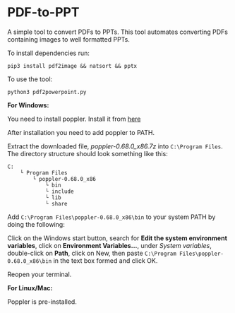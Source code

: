 # PDF-to-PPT
A simple tool to convert PDFs to PPTs.
This tool automates converting PDFs containing images to well formatted PPTs.

To install dependencies run:
```
pip3 install pdf2image && natsort && pptx
```
To use the tool:
```
python3 pdf2powerpoint.py
```

**For Windows:**

You need to install poppler.
Install it from [here](http://blog.alivate.com.au/poppler-windows/ "Poppler Installation Link")

After installation you need to add poppler to PATH.

Extract the downloaded file, _poppler-0.68.0_x86.7z_ into ```C:\Program Files```. The directory structure should look something like this:
```
C:
    └ Program Files
        └ poppler-0.68.0_x86
            └ bin
            └ include
            └ lib
            └ share
```
Add ```C:\Program Files\poppler-0.68.0_x86\bin``` to your system PATH by doing the following: 

Click on the Windows start button, search for **Edit the system environment variables**, click on **Environment Variables...**, under *System variables*, double-click on **Path**, click on New, then paste ```C:\Program Files\poppler-0.68.0_x86\bin``` in the text box formed and click OK.

Reopen your terminal.


**For Linux/Mac:**

Poppler is pre-installed.
